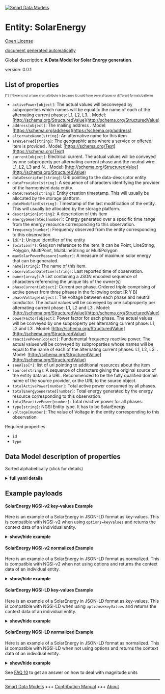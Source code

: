 <!-- 10-Header -->  
[![Smart Data Models](https://smartdatamodels.org/wp-content/uploads/2022/01/SmartDataModels_logo.png "Logo")](https://smartdatamodels.org)  
Entity: SolarEnergy  
===================<!-- /10-Header -->  
<!-- 15-License -->  
[Open License](https://github.com/smart-data-models//dataModel.Energy/blob/master/SolarEnergy/LICENSE.md)  
[document generated automatically](https://docs.google.com/presentation/d/e/2PACX-1vTs-Ng5dIAwkg91oTTUdt8ua7woBXhPnwavZ0FxgR8BsAI_Ek3C5q97Nd94HS8KhP-r_quD4H0fgyt3/pub?start=false&loop=false&delayms=3000#slide=id.gb715ace035_0_60)  
<!-- /15-License -->  
<!-- 20-Description -->  
Global description: **A Data Model for Solar Energy generation.**  
version: 0.0.1  
<!-- /20-Description -->  
<!-- 30-PropertiesList -->  

## List of properties  

<sup><sub>[*] If there is not a type in an attribute is because it could have several types or different formats/patterns</sub></sup>  
- `activePower[object]`: The actual values will beconveyed by subproperties which names will be equal to the name of each of the alternating current phases: L1, L2, L3.   . Model: [http://schema.org/StructuredValue](http://schema.org/StructuredValue)- `address[object]`: The mailing address  . Model: [https://schema.org/address](https://schema.org/address)- `alternateName[string]`: An alternative name for this item  - `areaServed[string]`: The geographic area where a service or offered item is provided  . Model: [https://schema.org/Text](https://schema.org/Text)- `current[object]`: Electrical current. The actual values will be conveyed by one subproperty per alternating current phase and the neutral wire: L1, L2, L3 and N.  . Model: [http://schema.org/StructuredValue](http://schema.org/StructuredValue)- `dataDescriptor[string]`: URI pointing to the data-descriptor entity  - `dataProvider[string]`: A sequence of characters identifying the provider of the harmonised data entity.  - `dateCreated[string]`: Entity creation timestamp. This will usually be allocated by the storage platform.  - `dateModified[string]`: Timestamp of the last modification of the entity. This will usually be allocated by the storage platform.  - `description[string]`: A description of this item  - `energyGenerated[number]`: Energy generated over a specific time range from the energy resource corresponding to this observation.  - `frequency[number]`: Frequency observed from the entity corresponding to this observation.  - `id[*]`: Unique identifier of the entity  - `location[*]`: Geojson reference to the item. It can be Point, LineString, Polygon, MultiPoint, MultiLineString or MultiPolygon  - `maxSolarPowerMeasure[number]`: A measure of maximum solar energy that can be generated.  - `name[string]`: The name of this item.  - `observationDateTime[string]`: Last reported time of observation.  - `owner[array]`: A List containing a JSON encoded sequence of characters referencing the unique Ids of the owner(s)  - `phaseCurrent[object]`: Current per phase. Ordered triple comprising of active power from three phases in the following order: [R Y B]  - `phaseVoltage[object]`: The voltage between each phase and neutral conductor. The actual values will be conveyed by one subproperty per alternating current phase: L1, L2 and L3  . Model: [http://schema.org/StructuredValue](http://schema.org/StructuredValue)- `powerFactor[object]`: Power factor for each phase. The actual values will be conveyed by one subproperty per alternating current phase: L1, L2 and L3  . Model: [http://schema.org/StructuredValue](http://schema.org/StructuredValue)- `reactivePower[object]`: Fundamental frequency reactive power. The actual values will be conveyed by subproperties whose names will be equal to the name of each of the alternating current phases: L1, L2, L3.  . Model: [http://schema.org/StructuredValue](http://schema.org/StructuredValue)- `seeAlso[*]`: list of uri pointing to additional resources about the item  - `source[string]`: A sequence of characters giving the original source of the entity data as a URL. Recommended to be the fully qualified domain name of the source provider, or the URL to the source object.  - `totalActivePower[number]`: Total active power consumed by all phases.  - `totalEnergyGenerated[number]`: Total energy generated by the energy resource corresponding to this observation.  - `totalReactivePower[number]`: Total reactive power for all phases.  - `type[string]`: NGSI Entity type. It has to be SolarEnergy  - `voltage[number]`: The value of Voltage in the entity corresponding to this observation.  <!-- /30-PropertiesList -->  
<!-- 35-RequiredProperties -->  
Required properties  
- `id`  - `type`  <!-- /35-RequiredProperties -->  
<!-- 40-RequiredProperties -->  
<!-- /40-RequiredProperties -->  
<!-- 50-DataModelHeader -->  
## Data Model description of properties  
Sorted alphabetically (click for details)  
<!-- /50-DataModelHeader -->  
<!-- 60-ModelYaml -->  
<details><summary><strong>full yaml details</strong></summary>    
```yaml  
SolarEnergy:    
  description: 'A Data Model for Solar Energy generation.'    
  properties:    
    activePower:    
      description: 'The actual values will beconveyed by subproperties which names will be equal to the name of each of the alternating current phases: L1, L2, L3. '    
      properties:    
        L1:    
          type: number    
        L2:    
          type: number    
        L3:    
          type: number    
      type: object    
      x-ngsi:    
        model: http://schema.org/StructuredValue    
        type: Property    
        units: 'watt (W).Active power consumed per phase'    
    address:    
      description: 'The mailing address'    
      properties:    
        addressCountry:    
          description: 'Property. The country. For example, Spain. Model:''https://schema.org/addressCountry'''    
          type: string    
        addressLocality:    
          description: 'Property. The locality in which the street address is, and which is in the region. Model:''https://schema.org/addressLocality'''    
          type: string    
        addressRegion:    
          description: 'Property. The region in which the locality is, and which is in the country. Model:''https://schema.org/addressRegion'''    
          type: string    
        postOfficeBoxNumber:    
          description: 'Property. The post office box number for PO box addresses. For example, 03578. Model:''https://schema.org/postOfficeBoxNumber'''    
          type: string    
        postalCode:    
          description: 'Property. The postal code. For example, 24004. Model:''https://schema.org/https://schema.org/postalCode'''    
          type: string    
        streetAddress:    
          description: 'Property. The street address. Model:''https://schema.org/streetAddress'''    
          type: string    
      type: object    
      x-ngsi:    
        model: https://schema.org/address    
        type: Property    
    alternateName:    
      description: 'An alternative name for this item'    
      type: string    
      x-ngsi:    
        type: Property    
    areaServed:    
      description: 'The geographic area where a service or offered item is provided'    
      type: string    
      x-ngsi:    
        model: https://schema.org/Text    
        type: Property    
    current:    
      description: 'Electrical current. The actual values will be conveyed by one subproperty per alternating current phase and the neutral wire: L1, L2, L3 and N.'    
      properties:    
        L1:    
          type: number    
        L2:    
          type: number    
        L3:    
          type: number    
        N:    
          type: number    
      type: object    
      x-ngsi:    
        model: http://schema.org/StructuredValue    
        type: Property    
        units: 'Ampers (A)'    
    dataDescriptor:    
      description: 'URI pointing to the data-descriptor entity'    
      type: string    
      x-ngsi:    
        type: Relationship    
    dataProvider:    
      description: 'A sequence of characters identifying the provider of the harmonised data entity.'    
      type: string    
      x-ngsi:    
        type: Property    
    dateCreated:    
      description: 'Entity creation timestamp. This will usually be allocated by the storage platform.'    
      format: date-time    
      type: string    
      x-ngsi:    
        type: Property    
    dateModified:    
      description: 'Timestamp of the last modification of the entity. This will usually be allocated by the storage platform.'    
      format: date-time    
      type: string    
      x-ngsi:    
        type: Property    
    description:    
      description: 'A description of this item'    
      type: string    
      x-ngsi:    
        type: Property    
    energyGenerated:    
      description: 'Energy generated over a specific time range from the energy resource corresponding to this observation.'    
      type: number    
      x-ngsi:    
        type: Property    
    frequency:    
      description: 'Frequency observed from the entity corresponding to this observation.'    
      type: number    
      x-ngsi:    
        type: Property    
    id:    
      anyOf: &solarenergy_-_properties_-_owner_-_items_-_anyof    
        - description: 'Property. Identifier format of any NGSI entity'    
          maxLength: 256    
          minLength: 1    
          pattern: ^[\w\-\.\{\}\$\+\*\[\]`|~^@!,:\\]+$    
          type: string    
        - description: 'Property. Identifier format of any NGSI entity'    
          format: uri    
          type: string    
      description: 'Unique identifier of the entity'    
      x-ngsi:    
        type: Property    
    location:    
      description: 'Geojson reference to the item. It can be Point, LineString, Polygon, MultiPoint, MultiLineString or MultiPolygon'    
      oneOf:    
        - description: 'GeoProperty. Geojson reference to the item. Point'    
          properties:    
            bbox:    
              items:    
                type: number    
              minItems: 4    
              type: array    
            coordinates:    
              items:    
                type: number    
              minItems: 2    
              type: array    
            type:    
              enum:    
                - Point    
              type: string    
          required:    
            - type    
            - coordinates    
          title: 'GeoJSON Point'    
          type: object    
        - description: 'GeoProperty. Geojson reference to the item. LineString'    
          properties:    
            bbox:    
              items:    
                type: number    
              minItems: 4    
              type: array    
            coordinates:    
              items:    
                items:    
                  type: number    
                minItems: 2    
                type: array    
              minItems: 2    
              type: array    
            type:    
              enum:    
                - LineString    
              type: string    
          required:    
            - type    
            - coordinates    
          title: 'GeoJSON LineString'    
          type: object    
        - description: 'GeoProperty. Geojson reference to the item. Polygon'    
          properties:    
            bbox:    
              items:    
                type: number    
              minItems: 4    
              type: array    
            coordinates:    
              items:    
                items:    
                  items:    
                    type: number    
                  minItems: 2    
                  type: array    
                minItems: 4    
                type: array    
              type: array    
            type:    
              enum:    
                - Polygon    
              type: string    
          required:    
            - type    
            - coordinates    
          title: 'GeoJSON Polygon'    
          type: object    
        - description: 'GeoProperty. Geojson reference to the item. MultiPoint'    
          properties:    
            bbox:    
              items:    
                type: number    
              minItems: 4    
              type: array    
            coordinates:    
              items:    
                items:    
                  type: number    
                minItems: 2    
                type: array    
              type: array    
            type:    
              enum:    
                - MultiPoint    
              type: string    
          required:    
            - type    
            - coordinates    
          title: 'GeoJSON MultiPoint'    
          type: object    
        - description: 'GeoProperty. Geojson reference to the item. MultiLineString'    
          properties:    
            bbox:    
              items:    
                type: number    
              minItems: 4    
              type: array    
            coordinates:    
              items:    
                items:    
                  items:    
                    type: number    
                  minItems: 2    
                  type: array    
                minItems: 2    
                type: array    
              type: array    
            type:    
              enum:    
                - MultiLineString    
              type: string    
          required:    
            - type    
            - coordinates    
          title: 'GeoJSON MultiLineString'    
          type: object    
        - description: 'GeoProperty. Geojson reference to the item. MultiLineString'    
          properties:    
            bbox:    
              items:    
                type: number    
              minItems: 4    
              type: array    
            coordinates:    
              items:    
                items:    
                  items:    
                    items:    
                      type: number    
                    minItems: 2    
                    type: array    
                  minItems: 4    
                  type: array    
                type: array    
              type: array    
            type:    
              enum:    
                - MultiPolygon    
              type: string    
          required:    
            - type    
            - coordinates    
          title: 'GeoJSON MultiPolygon'    
          type: object    
      x-ngsi:    
        type: GeoProperty    
    maxSolarPowerMeasure:    
      description: 'A measure of maximum solar energy that can be generated.'    
      type: number    
      x-ngsi:    
        type: Property    
    name:    
      description: 'The name of this item.'    
      type: string    
      x-ngsi:    
        type: Property    
    observationDateTime:    
      description: 'Last reported time of observation.'    
      format: date-time    
      type: string    
      x-ngsi:    
        type: Property    
    owner:    
      description: 'A List containing a JSON encoded sequence of characters referencing the unique Ids of the owner(s)'    
      items:    
        anyOf: *solarenergy_-_properties_-_owner_-_items_-_anyof    
        description: 'Property. Unique identifier of the entity'    
      type: array    
      x-ngsi:    
        type: Property    
    phaseCurrent:    
      description: 'Current per phase. Ordered triple comprising of active power from three phases in the following order: [R Y B]'    
      properties:    
        L1:    
          type: number    
        L2:    
          type: number    
        L3:    
          type: number    
      type: object    
      x-ngsi:    
        type: Property    
    phaseVoltage:    
      description: 'The voltage between each phase and neutral conductor. The actual values will be conveyed by one subproperty per alternating current phase: L1, L2 and L3'    
      properties:    
        L1:    
          minimum: 0    
          type: number    
        L2:    
          minimum: 0    
          type: number    
        L3:    
          minimum: 0    
          type: number    
      type: object    
      x-ngsi:    
        model: http://schema.org/StructuredValue    
        type: Property    
        units: 'Volts (V)'    
    powerFactor:    
      description: 'Power factor for each phase. The actual values will be conveyed by one subproperty per alternating current phase: L1, L2 and L3'    
      properties:    
        L1:    
          maximum: 1    
          minimum: -1    
          type: number    
        L2:    
          maximum: 1    
          minimum: -1    
          type: number    
        L3:    
          maximum: 1    
          minimum: -1    
          type: number    
      type: object    
      x-ngsi:    
        model: http://schema.org/StructuredValue    
        type: Property    
        units: '-1 to +1'    
    reactivePower:    
      description: 'Fundamental frequency reactive power. The actual values will be conveyed by subproperties whose names will be equal to the name of each of the alternating current phases: L1, L2, L3.'    
      properties:    
        L1:    
          type: number    
        L2:    
          type: number    
        L3:    
          type: number    
      type: object    
      x-ngsi:    
        model: http://schema.org/StructuredValue    
        type: Property    
        units: 'volts-ampere-reactive (VAr)'    
    seeAlso:    
      description: 'list of uri pointing to additional resources about the item'    
      oneOf:    
        - items:    
            format: uri    
            type: string    
          minItems: 1    
          type: array    
        - format: uri    
          type: string    
      x-ngsi:    
        type: Property    
    source:    
      description: 'A sequence of characters giving the original source of the entity data as a URL. Recommended to be the fully qualified domain name of the source provider, or the URL to the source object.'    
      type: string    
      x-ngsi:    
        type: Property    
    totalActivePower:    
      description: 'Total active power consumed by all phases.'    
      type: number    
      x-ngsi:    
        type: Property    
    totalEnergyGenerated:    
      description: 'Total energy generated by the energy resource corresponding to this observation.'    
      type: number    
      x-ngsi:    
        type: Property    
    totalReactivePower:    
      description: 'Total reactive power for all phases.'    
      type: number    
      x-ngsi:    
        type: Property    
    type:    
      description: 'NGSI Entity type. It has to be SolarEnergy'    
      enum:    
        - SolarEnergy    
      type: string    
      x-ngsi:    
        type: Property    
    voltage:    
      description: 'The value of Voltage in the entity corresponding to this observation.'    
      type: number    
      x-ngsi:    
        type: Property    
  required:    
    - id    
    - type    
  type: object    
  x-derived-from: https://voc.iudx.org.in/SolarEnergy    
  x-disclaimer: 'Redistribution and use in source and binary forms, with or without modification, are permitted  provided that the license conditions are met. Copyleft (c) 2021 Contributors to Smart Data Models Program'    
  x-license-url: https://github.com/smart-data-models/dataModel.Energy/blob/master/SolarEnergy/LICENSE.md    
  x-model-schema: https://smart-data-models.github.io/dataModel.Energy/SolarEnergy/schema.json    
  x-model-tags: IUDX    
  x-version: 0.0.1    
```  
</details>    
<!-- /60-ModelYaml -->  
<!-- 70-MiddleNotes -->  
<!-- /70-MiddleNotes -->  
<!-- 80-Examples -->  
## Example payloads    
#### SolarEnergy NGSI-v2 key-values Example    
Here is an example of a SolarEnergy in JSON-LD format as key-values. This is compatible with NGSI-v2 when  using `options=keyValues` and returns the context data of an individual entity.  
<details><summary><strong>show/hide example</strong></summary>    
```json  
{  
  "id": "urn:ngsi-ld:SolarEnergy:id:BHDU:88967916",  
  "type": "SolarEnergy",  
  "activePower": {  
    "L1": 17.3,  
    "L2": 19.5,  
    "L3": 20.4  
  },  
  "address": {  
    "addressCountry": "India",  
    "addressLocality": "New Delhi",  
    "addressRegion": "Delhi",  
    "postOfficeBoxNumber": "",  
    "postalCode": "110001",  
    "streetAddress": "Jai Singh Marg, Hanuman Road Area, Connaught Place"  
  },  
  "alternateName": "Solar energy source 1",  
  "areaServed": "",  
  "current": {  
    "L1": 1.2,  
    "L2": 1.2,  
    "L3": 1.3,  
    "N": 0.7  
  },  
  "dataDescriptor": "urn:ngsi-ld:SolarEnergy:dataDescriptor:TTTK:11491249",  
  "dataProvider": "",  
  "dateCreated": "2022-01-10T01:49:09Z",  
  "dateModified": "2022-01-10T01:50:52Z",  
  "description": "Solar energy source 1",  
  "energyGenerated": 766.1,  
  "frequency": 50,  
  "location": {  
    "coordinates": [  
      -35.589575,  
      -78.339812  
    ],  
    "type": "Point"  
  },  
  "maxSolarPowerMeasure": 989.8,  
  "name": "Solar Energy measured at resource 1",  
  "observationDateTime": "2022-01-20T20:02:52Z",  
  "owner": [  
    "urn:ngsi-ld:SolarEnergy:items:DACI:25767721",  
    "urn:ngsi-ld:SolarEnergy:items:YVQJ:55840840"  
  ],  
  "phaseCurrent": {  
    "L1": 111.5,  
    "L2": 109.3,  
    "L3": 111.0  
  },  
  "phaseVoltage": {  
    "L1": 120.5,  
    "L2": 116.4,  
    "L3": 119.8  
  },  
  "powerFactor": {  
    "L1": 0.7,  
    "L2": 0.7,  
    "L3": 0.5  
  },  
  "reactivePower": {  
    "L1": 108.1,  
    "L2": 107.0,  
    "L3": 106.5  
  },  
  "seeAlso": [  
    "urn:ngsi-ld:SolarEnergy:items:XREG:08856151"  
  ],  
  "source": "",  
  "totalActivePower": 873.9,  
  "totalEnergyGenerated": 527.6,  
  "totalReactivePower": 110.8,  
  "voltage": 122.0  
}  
```  
</details>  
#### SolarEnergy NGSI-v2 normalized Example    
Here is an example of a SolarEnergy in JSON-LD format as normalized. This is compatible with NGSI-v2 when not using options and returns the context data of an individual entity.  
<details><summary><strong>show/hide example</strong></summary>    
```json  
{  
  "location": {  
    "type": "geo:json",  
    "value": {  
      "type": "Point",  
      "coordinates": [  
        -35.589575,  
        -78.339812  
      ]  
    }  
  },  
  "address": {  
    "type": "StructuredValue",  
    "value": {  
      "streetAddress": "Jai Singh Marg, Hanuman Road Area, Connaught Place",  
      "addressLocality": "New Delhi",  
      "addressRegion": "Delhi",  
      "addressCountry": "India",  
      "postalCode": "110001",  
      "postOfficeBoxNumber": ""  
    }  
  },  
  "areaServed": {  
    "type": "Text",  
    "value": ""  
  },  
  "id": "urn:ngsi-ld:SolarEnergy:id:BHDU:88967916",  
  "dateCreated": {  
    "type": "DateTime",  
    "value": "2022-01-10T01:49:09Z"  
  },  
  "dateModified": {  
    "type": "DateTime",  
    "value": "2022-01-10T01:50:52Z"  
  },  
  "source": {  
    "type": "Text",  
    "value": ""  
  },  
  "name": {  
    "type": "Text",  
    "value": "Solar Energy measured at resource 1"  
  },  
  "alternateName": {  
    "type": "Text",  
    "value": "Solar energy source 1"  
  },  
  "description": {  
    "type": "Text",  
    "value": "Solar energy source 1"  
  },  
  "dataProvider": {  
    "type": "Text",  
    "value": ""  
  },  
  "owner": {  
    "type": "array",  
    "value": [  
      "urn:ngsi-ld:SolarEnergy:items:DACI:25767721",  
      "urn:ngsi-ld:SolarEnergy:items:YVQJ:55840840"  
    ]  
  },  
  "seeAlso": {  
    "type": "array",  
    "value": [  
      "urn:ngsi-ld:SolarEnergy:items:XREG:08856151"  
    ]  
  },  
  "type": "SolarEnergy",  
  "totalActivePower": {  
    "type": "Number",  
    "value": 873.9  
  },  
  "phaseCurrent": {  
    "type": "StructuredValue",  
    "value": {  
      "L1": 111.5,  
      "L2": 109.3,  
      "L3": 111.0  
    }  
  },  
  "reactivePower": {  
    "type": "StructuredValue",  
    "value": {  
      "L1": 108.1,  
      "L2": 107.0,  
      "L3": 106.5  
    }  
  },  
  "voltage": {  
    "type": "Number",  
    "value": 122.0  
  },  
  "powerFactor": {  
    "type": "StructuredValue",  
    "value": {  
      "L1": 0.7,  
      "L2": 0.7,  
      "L3": 0.5  
    }  
  },  
  "current": {  
    "type": "StructuredValue",  
    "value": {  
      "L1": 1.2,  
      "L2": 1.2,  
      "L3": 1.3,  
      "N": 0.7  
    }  
  },  
  "totalReactivePower": {  
    "type": "Number",  
    "value": 110.8  
  },  
  "phaseVoltage": {  
    "type": "StructuredValue",  
    "value": {  
      "L1": 120.5,  
      "L2": 116.4,  
      "L3": 119.8  
    }  
  },  
  "activePower": {  
    "type": "StructuredValue",  
    "value": {  
      "L1": 17.3,  
      "L2": 19.5,  
      "L3": 20.4  
    }  
  },  
  "dataDescriptor": {  
    "type": "Relationship",  
    "value": "urn:ngsi-ld:SolarEnergy:dataDescriptor:TTTK:11491249"  
  },  
  "energyGenerated": {  
    "type": "Number",  
    "value": 766.1  
  },  
  "maxSolarPowerMeasure": {  
    "type": "Number",  
    "value": 989.8  
  },  
  "frequency": {  
    "type": "Number",  
    "value": 50  
  },  
  "totalEnergyGenerated": {  
    "type": "Number",  
    "value": 527.6  
  },  
  "observationDateTime": {  
    "type": "DateTime",  
    "value": "2022-01-20T20:02:52Z"  
  },  
  "@context": [  
    "https://smart-data-models.github.io/dataModel.Energy/context.jsonld"  
  ]  
}  
```  
</details>  
#### SolarEnergy NGSI-LD key-values Example    
Here is an example of a SolarEnergy in JSON-LD format as key-values. This is compatible with NGSI-LD when  using `options=keyValues` and returns the context data of an individual entity.  
<details><summary><strong>show/hide example</strong></summary>    
```json  
{  
    "id": "urn:ngsi-ld:SolarEnergy:id:BHDU:88967916",  
    "type": "SolarEnergy",  
    "activePower": {  
        "L1": 17.3,  
        "L2": 19.5,  
        "L3": 20.4  
    },  
    "address": {  
        "addressCountry": "India",  
        "addressLocality": "New Delhi",  
        "addressRegion": "Delhi",  
        "postOfficeBoxNumber": "",  
        "postalCode": "110001",  
        "streetAddress": "Jai Singh Marg, Hanuman Road Area, Connaught Place"  
    },  
    "alternateName": "Solar energy source 1",  
    "areaServed": "",  
    "current": {  
        "L1": 1.2,  
        "L2": 1.2,  
        "L3": 1.3,  
        "N": 0.7  
    },  
    "dataDescriptor": "urn:ngsi-ld:SolarEnergy:dataDescriptor:TTTK:11491249",  
    "dataProvider": "",  
    "dateCreated": "2022-01-10T01:49:09Z",  
    "dateModified": "2022-01-10T01:50:52Z",  
    "description": "Solar energy source 1",  
    "energyGenerated": 766.1,  
    "frequency": 50,  
    "location": {  
        "coordinates": [  
            -35.589575,  
            -78.339812  
        ],  
        "type": "Point"  
    },  
    "maxSolarPowerMeasure": 989.8,  
    "name": "Solar Energy measured at resource 1",  
    "observationDateTime": "2022-01-20T20:02:52Z",  
    "owner": [  
        "urn:ngsi-ld:SolarEnergy:items:DACI:25767721",  
        "urn:ngsi-ld:SolarEnergy:items:YVQJ:55840840"  
    ],  
    "phaseCurrent": {  
        "L1": 111.5,  
        "L2": 109.3,  
        "L3": 111.0  
    },  
    "phaseVoltage": {  
        "L1": 120.5,  
        "L2": 116.4,  
        "L3": 119.8  
    },  
    "powerFactor": {  
        "L1": 0.7,  
        "L2": 0.7,  
        "L3": 0.5  
    },  
    "reactivePower": {  
        "L1": 108.1,  
        "L2": 107.0,  
        "L3": 106.5  
    },  
    "seeAlso": [  
        "urn:ngsi-ld:SolarEnergy:items:XREG:08856151"  
    ],  
    "source": "",  
    "totalActivePower": 873.9,  
    "totalEnergyGenerated": 527.6,  
    "totalReactivePower": 110.8,  
    "voltage": 122.0,  
    "@context": [  
        "https://smart-data-models.github.io/dataModel.Energy/context.jsonld",  
        "https://raw.githubusercontent.com/smart-data-models/dataModel.Energy/master/context.jsonld"  
    ]  
}  
```  
</details>  
#### SolarEnergy NGSI-LD normalized Example    
Here is an example of a SolarEnergy in JSON-LD format as normalized. This is compatible with NGSI-LD when not using options and returns the context data of an individual entity.  
<details><summary><strong>show/hide example</strong></summary>    
```json  
{  
    "location": {  
        "type": "Property",  
        "value": {  
            "type": "Point",  
            "coordinates": [  
                -35.589575,  
                -78.339812  
            ]  
        }  
    },  
    "address": {  
        "type": "Property",  
        "value": {  
            "streetAddress": "Jai Singh Marg, Hanuman Road Area, Connaught Place",  
            "addressLocality": "New Delhi",  
            "addressRegion": "Delhi",  
            "addressCountry": "India",  
            "postalCode": "110001",  
            "postOfficeBoxNumber": ""  
        }  
    },  
    "areaServed": {  
        "type": "Property",  
        "value": ""  
    },  
    "id": "urn:ngsi-ld:SolarEnergy:id:BHDU:88967916",  
    "dateCreated": {  
        "type": "Property",  
        "value": {  
            "@type": "DateTime",  
            "@value": "2022-01-10T01:49:09Z"  
        }  
    },  
    "dateModified": {  
        "type": "Property",  
        "value": {  
            "@type": "DateTime",  
            "@value": "2022-01-10T01:50:52Z"  
        }  
    },  
    "source": {  
        "type": "Property",  
        "value": ""  
    },  
    "name": {  
        "type": "Property",  
        "value": "Solar Energy measured at resource 1"  
    },  
    "alternateName": {  
        "type": "Property",  
        "value": "Solar energy source 1"  
    },  
    "description": {  
        "type": "Property",  
        "value": "Solar energy source 1"  
    },  
    "dataProvider": {  
        "type": "Property",  
        "value": ""  
    },  
    "owner": {  
        "type": "Property",  
        "value": [  
            "urn:ngsi-ld:SolarEnergy:items:DACI:25767721",  
            "urn:ngsi-ld:SolarEnergy:items:YVQJ:55840840"  
        ]  
    },  
    "seeAlso": {  
        "type": "Property",  
        "value": [  
            "urn:ngsi-ld:SolarEnergy:items:XREG:08856151"  
        ]  
    },  
    "type": "SolarEnergy",  
    "totalActivePower": {  
        "type": "Property",  
        "value": 873.9  
    },  
    "phaseCurrent": {  
        "type": "Property",  
        "value": {  
            "L1": 111.5,  
            "L2": 109.3,  
            "L3": 111.0  
        }  
    },  
    "reactivePower": {  
        "type": "Property",  
        "value": {  
            "L1": 108.1,  
            "L2": 107.0,  
            "L3": 106.5  
        }  
    },  
    "voltage": {  
        "type": "Property",  
        "value": 122.0  
    },  
    "powerFactor": {  
        "type": "Property",  
        "value": {  
            "L1": 0.7,  
            "L2": 0.7,  
            "L3": 0.5  
        }  
    },  
    "current": {  
        "type": "Property",  
        "value": {  
            "L1": 1.2,  
            "L2": 1.2,  
            "L3": 1.3,  
            "N": 0.7  
        }  
    },  
    "totalReactivePower": {  
        "type": "Property",  
        "value": 110.8  
    },  
    "phaseVoltage": {  
        "type": "Property",  
        "value": {  
            "L1": 120.5,  
            "L2": 116.4,  
            "L3": 119.8  
        }  
    },  
    "activePower": {  
        "type": "Property",  
        "value": {  
            "L1": 17.3,  
            "L2": 19.5,  
            "L3": 20.4  
        }  
    },  
    "dataDescriptor": {  
        "type": "object",  
        "value": "urn:ngsi-ld:SolarEnergy:dataDescriptor:TTTK:11491249"  
    },  
    "energyGenerated": {  
        "type": "Property",  
        "value": 766.1  
    },  
    "maxSolarPowerMeasure": {  
        "type": "Property",  
        "value": 989.8  
    },  
    "frequency": {  
        "type": "Property",  
        "value": 50  
    },  
    "totalEnergyGenerated": {  
        "type": "Property",  
        "value": 527.6  
    },  
    "observationDateTime": {  
        "type": "Property",  
        "value": {  
            "@type": "DateTime",  
            "@value": "2022-01-20T20:02:52Z"  
        }  
    },  
    "@context": [  
        "https://smart-data-models.github.io/dataModel.Energy/context.jsonld",  
        "https://raw.githubusercontent.com/smart-data-models/dataModel.Energy/master/context.jsonld"  
    ]  
}  
```  
</details><!-- /80-Examples -->  
<!-- 90-FooterNotes -->  
<!-- /90-FooterNotes -->  
<!-- 95-Units -->  
See [FAQ 10](https://smartdatamodels.org/index.php/faqs/) to get an answer on how to deal with magnitude units  
<!-- /95-Units -->  
<!-- 97-LastFooter -->  
---  
[Smart Data Models](https://smartdatamodels.org) +++ [Contribution Manual](https://bit.ly/contribution_manual) +++ [About](https://bit.ly/Introduction_SDM)<!-- /97-LastFooter -->  
